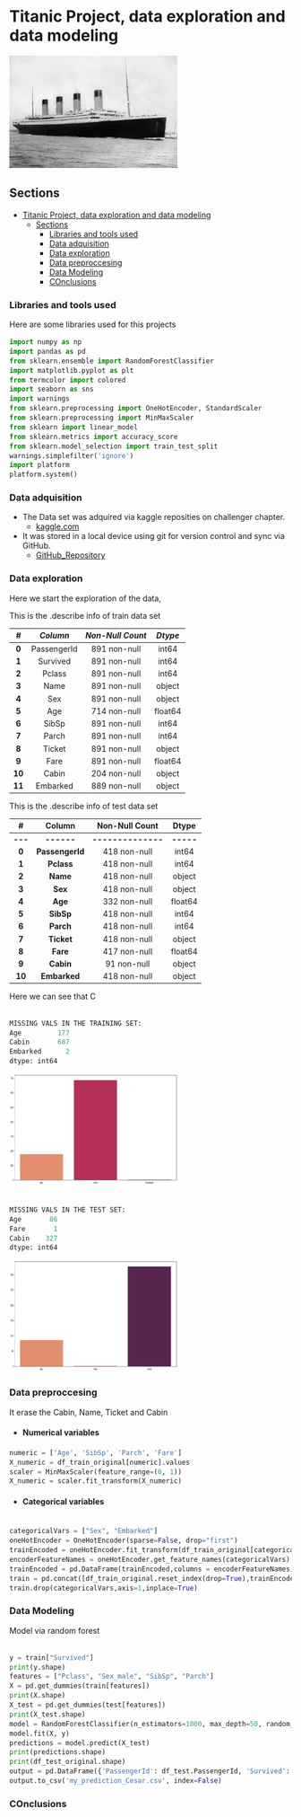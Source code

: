 # Titanic Project, data exploration and data modeling

<img src = "Images/RMS_Titanic_3.jpg" width = 300 height = 200>

<!--![Images](Images/RMS_Titanic_3.jpg)-->

## Sections

- [Titanic Project, data exploration and data modeling](#titanic-project-data-exploration-and-data-modeling)
  - [Sections](#sections)
    - [Libraries and tools used](#libraries-and-tools-used)
    - [Data adquisition](#data-adquisition)
    - [Data exploration](#data-exploration)
    - [Data preproccesing](#data-preproccesing)
    - [Data Modeling](#data-modeling)
    - [COnclusions](#conclusions)

### Libraries and tools used

Here are some libraries used for this projects

```python
import numpy as np
import pandas as pd
from sklearn.ensemble import RandomForestClassifier
import matplotlib.pyplot as plt
from termcolor import colored
import seaborn as sns
import warnings
from sklearn.preprocessing import OneHotEncoder, StandardScaler
from sklearn.preprocessing import MinMaxScaler
from sklearn import linear_model
from sklearn.metrics import accuracy_score
from sklearn.model_selection import train_test_split
warnings.simplefilter('ignore')
import platform
platform.system()
```

### Data adquisition

- The Data set was adquired via kaggle reposities on challenger chapter.
  - [kaggle.com](https://www.kaggle.com/competitions/titanic "Titanic Data Set")
- It was stored in a local device using git for version control and sync via GitHub.
  - [GitHub_Repository](https://github.com/Cesar421/Titanic "Cesar GitHub")
  
### Data exploration

Here we start the exploration of the data,

This is the .describe info of train data set

| **_#_**  | **_Column_**  | **_Non-Null Count_**  | **_Dtype_**  |  
|:-------: |:------------: |:--------------------: |:-----------: |
|  **0**   |  PassengerId  |     891 non-null      |    int64     |
|  **1**   |   Survived    |     891 non-null      |    int64     |
|  **2**   |    Pclass     |     891 non-null      |    int64     |
|  **3**   |     Name      |     891 non-null      |    object    |
|  **4**   |      Sex      |     891 non-null      |    object    |
|  **5**   |      Age      |     714 non-null      |   float64    |
|  **6**   |     SibSp     |     891 non-null      |    int64     |
|  **7**   |     Parch     |     891 non-null      |    int64     |
|  **8**   |    Ticket     |     891 non-null      |    object    |
|  **9**   |     Fare      |     891 non-null      |   float64    |
|  **10**  |     Cabin     |     204 non-null      |    object    |
|  **11**  |   Embarked    |     889 non-null      |    object    |

This is the .describe info of test data set

|  **#**  |    **Column**   | **Non-Null Count** | **Dtype** |
|:-------:|:---------------:|:------------------:|:---------:|
| **---** |    **------**   | **--------------** | **-----** |
|  **0**  | **PassengerId** |    418 non-null    |   int64   |
|  **1**  |    **Pclass**   |    418 non-null    |   int64   |
|  **2**  |     **Name**    |    418 non-null    |   object  |
|  **3**  |     **Sex**     |    418 non-null    |   object  |
|  **4**  |     **Age**     |    332 non-null    |  float64  |
|  **5**  |    **SibSp**    |    418 non-null    |   int64   |
|  **6**  |    **Parch**    |    418 non-null    |   int64   |
|  **7**  |    **Ticket**   |    418 non-null    |   object  |
|  **8**  |     **Fare**    |    417 non-null    |  float64  |
|  **9**  |    **Cabin**    |     91 non-null    |   object  |
|  **10** |   **Embarked**  |    418 non-null    |   object  |

Here we can see that C

```python

MISSING VALS IN THE TRAINING SET:
Age         177
Cabin       687
Embarked      2
dtype: int64

```

<img src = "Images/output.png" width = 300 height = 200>

```python

MISSING VALS IN THE TEST SET:
Age       86
Fare       1
Cabin    327
dtype: int64

```

<img src = "Images/output1.png" width = 300 height = 200>

### Data preproccesing

It erase the Cabin, Name, Ticket and Cabin

- #### Numerical variables

```python
numeric = ['Age', 'SibSp', 'Parch', 'Fare']
X_numeric = df_train_original[numeric].values
scaler = MinMaxScaler(feature_range=(0, 1))  
X_numeric = scaler.fit_transform(X_numeric) 


```
  
- #### Categorical variables

```python

categoricalVars = ["Sex", "Embarked"]
oneHotEncoder = OneHotEncoder(sparse=False, drop="first")
trainEncoded = oneHotEncoder.fit_transform(df_train_original[categoricalVars])
encoderFeatureNames = oneHotEncoder.get_feature_names(categoricalVars)
trainEncoded = pd.DataFrame(trainEncoded,columns = encoderFeatureNames)
train = pd.concat([df_train_original.reset_index(drop=True),trainEncoded.reset_index(drop=True)],axis=1)
train.drop(categoricalVars,axis=1,inplace=True)

```

### Data Modeling

Model via random forest 

```python

y = train["Survived"]
print(y.shape)
features = ["Pclass", "Sex_male", "SibSp", "Parch"]
X = pd.get_dummies(train[features])
print(X.shape)
X_test = pd.get_dummies(test[features])
print(X_test.shape)
model = RandomForestClassifier(n_estimators=1000, max_depth=50, random_state=1)
model.fit(X, y)
predictions = model.predict(X_test)
print(predictions.shape)
print(df_test_original.shape)
output = pd.DataFrame({'PassengerId': df_test.PassengerId, 'Survived': predictions})
output.to_csv('my_prediction_Cesar.csv', index=False)
```

### COnclusions
